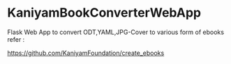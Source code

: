 # KaniyamBookConverterWebApp
Flask Web App to convert ODT,YAML,JPG-Cover to various form of ebooks
refer :

https://github.com/KaniyamFoundation/create_ebooks
